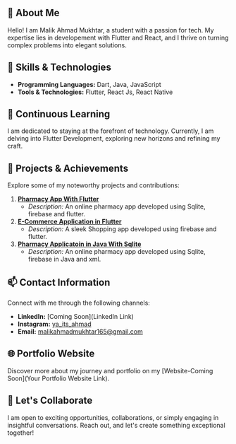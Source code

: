 ## 🌟 About Me

Hello! I am Malik Ahmad Mukhtar, a student with a passion for tech. My expertise lies in developement with Flutter and React, and I thrive on turning complex problems into elegant solutions.

## 🚀 Skills & Technologies

- **Programming Languages:** Dart, Java, JavaScript
- **Tools & Technologies:** Flutter, React Js, React Native

## 🌱 Continuous Learning

I am dedicated to staying at the forefront of technology. Currently, I am delving into Flutter Development, exploring new horizons and refining my craft.

## 🔧 Projects & Achievements

Explore some of my noteworthy projects and contributions:

1. **[Pharmacy App With Flutter](Link)**
   - *Description:* An online pharmacy app developed using Sqlite, firebase and flutter.
2. **[E-Commerce Application in Flutter](Link)**
   - *Description:* A sleek Shopping app developed using firebase and flutter.
3. **[Pharmacy Applicatoin in Java With Sqlite](Link)**
   - *Description:* An online pharmacy app developed using Sqlite, firebase in Java and xml.

## 📫 Contact Information

Connect with me through the following channels:

- **LinkedIn:** [Coming Soon](LinkedIn Link)
- **Instagram:** [ya_its_ahmad](instagram.com/ya_its_ahmad)
- **Email:** [malikahmadmukhtar165@gmail.com](mailto:malikahmadmukhtar165@gmail.com)

## 🌐 Portfolio Website

Discover more about my journey and portfolio on my [Website-Coming Soon](Your Portfolio Website Link).

## 🤝 Let's Collaborate

I am open to exciting opportunities, collaborations, or simply engaging in insightful conversations. Reach out, and let's create something exceptional together!
